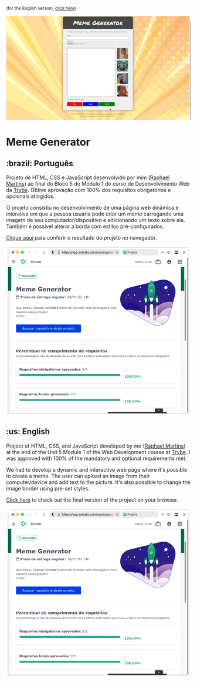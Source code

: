 <small>(for the English version, <a href="#en">click here</a>)</small>

![Prévia da página - Preview of the page](./preview.gif)

# Meme Generator
<h2>:brazil: Português</h2>
<p id="pt">Projeto de HTML, CSS e JavaScript desenvolvido por mim (<a href="https://www.linkedin.com/in/raphaelameidamartins/" target="_blank" rel="external">Raphael Martins</a>) ao final do Bloco 5 do Módulo 1 do curso de Desenvolvimento Web da <a href="https://www.betrybe.com" targe="_blank" rel="nofollow">Trybe</a>. Obtive aprovação com 100% dos requisitos obrigatórios e opcionais atingidos.</p>
<p>O projeto consistiu no desenvolvimento de uma página web dinâmica e interativa em que a pessoa usuária pode criar um meme carregando uma imagem de seu computador/dispositivo e adicionando um texto sobre ela. Também é possível alterar a borda com estilos pré-configurados.</p>
<p><a href="https://raphaelalmeidamartins.github.io/project-meme-generator/" target="_blank">Clique aqui</a> para conferir o resultado do projeto no navegador.</p>

![Minha nota no projeto - My grade of the project](./nota.png)
<br>

<h2 id="en">:us: English</h2>
<p>Project of HTML, CSS, and JavaScript developed by me (<a href="https://www.linkedin.com/in/raphaelameidamartins/" target="_blank" rel="external">Raphael Martins</a>) at the end of the Unit 5 Module 1 of the Web Development course at <a href="https://www.betrybe.com" targe="_blank" rel="nofollow">Trybe</a>. I was approved with 100% of the mandatory and optional requirements met.</p>
<p>We had to develop a dynamic and interactive web page where it's possible to create a meme. The user can upload an image from their computer/device and add text to the picture. It's also possible to change the image border using pre-set styles.</p>
<p><a href="https://raphaelalmeidamartins.github.io/project-meme-generator/" target="_blank">Click here</a> to check out the final version of the project on your browser.</p>

![My grade of the project - Minha nota no projeto](./nota.png)

